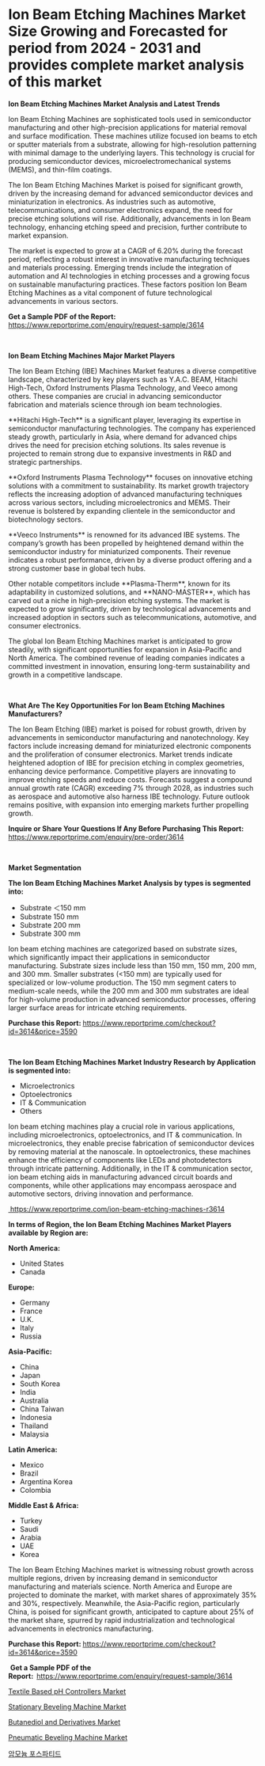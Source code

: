 <p><h1>Ion Beam Etching Machines Market Size Growing and Forecasted for period from 2024 - 2031 and provides complete market analysis of this market</h1></p><p><strong>Ion Beam Etching Machines Market Analysis and Latest Trends</strong></p>
<p><p>Ion Beam Etching Machines are sophisticated tools used in semiconductor manufacturing and other high-precision applications for material removal and surface modification. These machines utilize focused ion beams to etch or sputter materials from a substrate, allowing for high-resolution patterning with minimal damage to the underlying layers. This technology is crucial for producing semiconductor devices, microelectromechanical systems (MEMS), and thin-film coatings.</p><p>The Ion Beam Etching Machines Market is poised for significant growth, driven by the increasing demand for advanced semiconductor devices and miniaturization in electronics. As industries such as automotive, telecommunications, and consumer electronics expand, the need for precise etching solutions will rise. Additionally, advancements in Ion Beam technology, enhancing etching speed and precision, further contribute to market expansion. </p><p>The market is expected to grow at a CAGR of 6.20% during the forecast period, reflecting a robust interest in innovative manufacturing techniques and materials processing. Emerging trends include the integration of automation and AI technologies in etching processes and a growing focus on sustainable manufacturing practices. These factors position Ion Beam Etching Machines as a vital component of future technological advancements in various sectors.</p></p>
<p><strong>Get a Sample PDF of the Report:&nbsp;</strong> <a href="https://www.reportprime.com/enquiry/request-sample/3614">https://www.reportprime.com/enquiry/request-sample/3614</a></p>
<p>&nbsp;</p>
<p><strong>Ion Beam Etching Machines Major Market Players</strong></p>
<p><p>The Ion Beam Etching (IBE) Machines Market features a diverse competitive landscape, characterized by key players such as Y.A.C. BEAM, Hitachi High-Tech, Oxford Instruments Plasma Technology, and Veeco among others. These companies are crucial in advancing semiconductor fabrication and materials science through ion beam technologies.</p><p>**Hitachi High-Tech** is a significant player, leveraging its expertise in semiconductor manufacturing technologies. The company has experienced steady growth, particularly in Asia, where demand for advanced chips drives the need for precision etching solutions. Its sales revenue is projected to remain strong due to expansive investments in R&D and strategic partnerships.</p><p>**Oxford Instruments Plasma Technology** focuses on innovative etching solutions with a commitment to sustainability. Its market growth trajectory reflects the increasing adoption of advanced manufacturing techniques across various sectors, including microelectronics and MEMS. Their revenue is bolstered by expanding clientele in the semiconductor and biotechnology sectors.</p><p>**Veeco Instruments** is renowned for its advanced IBE systems. The company’s growth has been propelled by heightened demand within the semiconductor industry for miniaturized components. Their revenue indicates a robust performance, driven by a diverse product offering and a strong customer base in global tech hubs.</p><p>Other notable competitors include **Plasma-Therm**, known for its adaptability in customized solutions, and **NANO-MASTER**, which has carved out a niche in high-precision etching systems. The market is expected to grow significantly, driven by technological advancements and increased adoption in sectors such as telecommunications, automotive, and consumer electronics.</p><p>The global Ion Beam Etching Machines market is anticipated to grow steadily, with significant opportunities for expansion in Asia-Pacific and North America. The combined revenue of leading companies indicates a committed investment in innovation, ensuring long-term sustainability and growth in a competitive landscape.</p></p>
<p>&nbsp;</p>
<p><strong>What Are The Key Opportunities For Ion Beam Etching Machines Manufacturers?</strong></p>
<p><p>The Ion Beam Etching (IBE) market is poised for robust growth, driven by advancements in semiconductor manufacturing and nanotechnology. Key factors include increasing demand for miniaturized electronic components and the proliferation of consumer electronics. Market trends indicate heightened adoption of IBE for precision etching in complex geometries, enhancing device performance. Competitive players are innovating to improve etching speeds and reduce costs. Forecasts suggest a compound annual growth rate (CAGR) exceeding 7% through 2028, as industries such as aerospace and automotive also harness IBE technology. Future outlook remains positive, with expansion into emerging markets further propelling growth.</p></p>
<p><strong>Inquire or Share Your Questions If Any Before Purchasing This Report:</strong> <a href="https://www.reportprime.com/enquiry/pre-order/3614">https://www.reportprime.com/enquiry/pre-order/3614</a></p>
<p>&nbsp;</p>
<p><strong>Market Segmentation</strong></p>
<p><strong>The Ion Beam Etching Machines Market Analysis by types is segmented into:</strong></p>
<p><ul><li>Substrate ＜150 mm</li><li>Substrate 150 mm</li><li>Substrate 200 mm</li><li>Substrate 300 mm</li></ul></p>
<p><p>Ion beam etching machines are categorized based on substrate sizes, which significantly impact their applications in semiconductor manufacturing. Substrate sizes include less than 150 mm, 150 mm, 200 mm, and 300 mm. Smaller substrates (<150 mm) are typically used for specialized or low-volume production. The 150 mm segment caters to medium-scale needs, while the 200 mm and 300 mm substrates are ideal for high-volume production in advanced semiconductor processes, offering larger surface areas for intricate etching requirements.</p></p>
<p><strong>Purchase this Report:&nbsp;</strong><a href="https://www.reportprime.com/checkout?id=3614&price=3590">https://www.reportprime.com/checkout?id=3614&price=3590</a></p>
<p>&nbsp;</p>
<p><strong>The Ion Beam Etching Machines Market Industry Research by Application is segmented into:</strong></p>
<p><ul><li>Microelectronics</li><li>Optoelectronics</li><li>IT & Communication</li><li>Others</li></ul></p>
<p><p>Ion beam etching machines play a crucial role in various applications, including microelectronics, optoelectronics, and IT & communication. In microelectronics, they enable precise fabrication of semiconductor devices by removing material at the nanoscale. In optoelectronics, these machines enhance the efficiency of components like LEDs and photodetectors through intricate patterning. Additionally, in the IT & communication sector, ion beam etching aids in manufacturing advanced circuit boards and components, while other applications may encompass aerospace and automotive sectors, driving innovation and performance.</p></p>
<p><a href="https://www.reportprime.com/ion-beam-etching-machines-r3614">&nbsp;https://www.reportprime.com/ion-beam-etching-machines-r3614</a></p>
<p><strong>In terms of Region, the Ion Beam Etching Machines Market Players available by Region are:</strong></p>
<p>
    <p> <strong> North America: </strong>
        <ul>
            <li>United States</li>
            <li>Canada</li>
        </ul>
        </p> 
    <p> <strong> Europe: </strong>
        <ul>
            <li>Germany</li>
            <li>France</li>
            <li>U.K.</li>
            <li>Italy</li>
            <li>Russia</li>
        </ul>
        </p> 
    <p> <strong> Asia-Pacific: </strong>
        <ul>
            <li>China</li>
            <li>Japan</li>
            <li>South Korea</li>
            <li>India</li>
            <li>Australia</li>
            <li>China Taiwan</li>
            <li>Indonesia</li>
            <li>Thailand</li>
            <li>Malaysia</li>
        </ul>
        </p> 
    <p> <strong> Latin America: </strong>
        <ul>
            <li>Mexico</li>
            <li>Brazil</li>
            <li>Argentina Korea</li>
            <li>Colombia</li>
        </ul>
        </p> 
    <p> <strong> Middle East & Africa: </strong>
        <ul>
            <li>Turkey</li>
            <li>Saudi</li>
            <li>Arabia</li>
            <li>UAE</li>
            <li>Korea</li>
        </ul>
    </p>
    </p>
<p><p>The Ion Beam Etching Machines market is witnessing robust growth across multiple regions, driven by increasing demand in semiconductor manufacturing and materials science. North America and Europe are projected to dominate the market, with market shares of approximately 35% and 30%, respectively. Meanwhile, the Asia-Pacific region, particularly China, is poised for significant growth, anticipated to capture about 25% of the market share, spurred by rapid industrialization and technological advancements in electronics manufacturing.</p></p>
<p><strong>Purchase this Report: </strong><a href="https://www.reportprime.com/checkout?id=3614&price=3590">https://www.reportprime.com/checkout?id=3614&price=3590</a></p>
<p>&nbsp;<strong>Get a Sample PDF of the Report:&nbsp;&nbsp;</strong><a href="https://www.reportprime.com/enquiry/request-sample/3614">https://www.reportprime.com/enquiry/request-sample/3614</a></p>
<p><strong></strong></p>
<p><p><a href="https://issuu.com/reportprime-2/docs/textile-based-ph-controllers-market_71486498e91520">Textile Based pH Controllers Market</a></p><p><a href="https://www.linkedin.com/pulse/global-stationary-beveling-machine-market-size-expected-experience-x4nce?trackingId=cpgufDXqQZaPKl6iaJfMSA%3D%3D">Stationary Beveling Machine Market</a></p><p><a href="https://issuu.com/reportprime-2/docs/butanediol-and-derivatives-market-s_6007ced1191c4f">Butanediol and Derivatives Market</a></p><p><a href="https://www.linkedin.com/pulse/pneumatic-beveling-machine-market-report-product-type-neche?trackingId=Rkd1FN50S%2FK0a76e7HFllw%3D%3D">Pneumatic Beveling Machine Market</a></p><p><a href="https://github.com/sougarounis/Market-Research-Report-List-6/blob/main/65175933326.md">암모늄 포스파티드</a></p></p>
